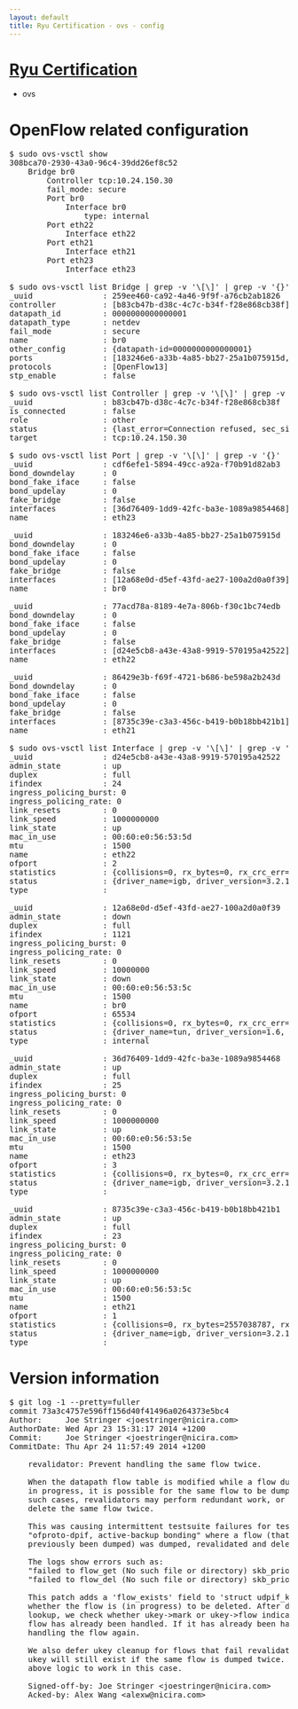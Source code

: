 ```yaml
---
layout: default
title: Ryu Certification - ovs - config
---
```

# [Ryu Certification](http://osrg.github.io/ryu/certification.html)
* ovs 

# OpenFlow related configuration
<pre>
$ sudo ovs-vsctl show
308bca70-2930-43a0-96c4-39dd26ef8c52
    Bridge br0
        Controller tcp:10.24.150.30
        fail_mode: secure
        Port br0
            Interface br0
                type: internal
        Port eth22
            Interface eth22
        Port eth21
            Interface eth21
        Port eth23
            Interface eth23

$ sudo ovs-vsctl list Bridge | grep -v '\[\]' | grep -v '{}'
_uuid               : 259ee460-ca92-4a46-9f9f-a76cb2ab1826
controller          : [b83cb47b-d38c-4c7c-b34f-f28e868cb38f]
datapath_id         : 0000000000000001
datapath_type       : netdev
fail_mode           : secure
name                : br0
other_config        : {datapath-id=0000000000000001}
ports               : [183246e6-a33b-4a85-bb27-25a1b075915d, 77acd78a-8189-4e7a-806b-f30c1bc74edb, 86429e3b-f69f-4721-b686-be598a2b243d, cdf6efe1-5894-49cc-a92a-f70b91d82ab3]
protocols           : [OpenFlow13]
stp_enable          : false

$ sudo ovs-vsctl list Controller | grep -v '\[\]' | grep -v '{}'
_uuid               : b83cb47b-d38c-4c7c-b34f-f28e868cb38f
is_connected        : false
role                : other
status              : {last_error=Connection refused, sec_since_connect=577, sec_since_disconnect=0, state=BACKOFF}
target              : tcp:10.24.150.30

$ sudo ovs-vsctl list Port | grep -v '\[\]' | grep -v '{}'
_uuid               : cdf6efe1-5894-49cc-a92a-f70b91d82ab3
bond_downdelay      : 0
bond_fake_iface     : false
bond_updelay        : 0
fake_bridge         : false
interfaces          : [36d76409-1dd9-42fc-ba3e-1089a9854468]
name                : eth23

_uuid               : 183246e6-a33b-4a85-bb27-25a1b075915d
bond_downdelay      : 0
bond_fake_iface     : false
bond_updelay        : 0
fake_bridge         : false
interfaces          : [12a68e0d-d5ef-43fd-ae27-100a2d0a0f39]
name                : br0

_uuid               : 77acd78a-8189-4e7a-806b-f30c1bc74edb
bond_downdelay      : 0
bond_fake_iface     : false
bond_updelay        : 0
fake_bridge         : false
interfaces          : [d24e5cb8-a43e-43a8-9919-570195a42522]
name                : eth22

_uuid               : 86429e3b-f69f-4721-b686-be598a2b243d
bond_downdelay      : 0
bond_fake_iface     : false
bond_updelay        : 0
fake_bridge         : false
interfaces          : [8735c39e-c3a3-456c-b419-b0b18bb421b1]
name                : eth21

$ sudo ovs-vsctl list Interface | grep -v '\[\]' | grep -v '{}'
_uuid               : d24e5cb8-a43e-43a8-9919-570195a42522
admin_state         : up
duplex              : full
ifindex             : 24
ingress_policing_burst: 0
ingress_policing_rate: 0
link_resets         : 0
link_speed          : 1000000000
link_state          : up
mac_in_use          : 00:60:e0:56:53:5d
mtu                 : 1500
name                : eth22
ofport              : 2
statistics          : {collisions=0, rx_bytes=0, rx_crc_err=0, rx_dropped=0, rx_errors=0, rx_frame_err=0, rx_over_err=0, rx_packets=0, tx_bytes=1535732298, tx_dropped=0, tx_errors=0, tx_packets=1029862}
status              : {driver_name=igb, driver_version=3.2.10-k, firmware_version=2.10-9}
type                : 

_uuid               : 12a68e0d-d5ef-43fd-ae27-100a2d0a0f39
admin_state         : down
duplex              : full
ifindex             : 1121
ingress_policing_burst: 0
ingress_policing_rate: 0
link_resets         : 0
link_speed          : 10000000
link_state          : down
mac_in_use          : 00:60:e0:56:53:5c
mtu                 : 1500
name                : br0
ofport              : 65534
statistics          : {collisions=0, rx_bytes=0, rx_crc_err=0, rx_dropped=0, rx_errors=0, rx_frame_err=0, rx_over_err=0, rx_packets=0, tx_bytes=0, tx_dropped=0, tx_errors=0, tx_packets=0}
status              : {driver_name=tun, driver_version=1.6, firmware_version=N/A}
type                : internal

_uuid               : 36d76409-1dd9-42fc-ba3e-1089a9854468
admin_state         : up
duplex              : full
ifindex             : 25
ingress_policing_burst: 0
ingress_policing_rate: 0
link_resets         : 0
link_speed          : 1000000000
link_state          : up
mac_in_use          : 00:60:e0:56:53:5e
mtu                 : 1500
name                : eth23
ofport              : 3
statistics          : {collisions=0, rx_bytes=0, rx_crc_err=0, rx_dropped=0, rx_errors=0, rx_frame_err=0, rx_over_err=0, rx_packets=0, tx_bytes=1293510000, tx_dropped=0, tx_errors=0, tx_packets=862340}
status              : {driver_name=igb, driver_version=3.2.10-k, firmware_version=2.10-9}
type                : 

_uuid               : 8735c39e-c3a3-456c-b419-b0b18bb421b1
admin_state         : up
duplex              : full
ifindex             : 23
ingress_policing_burst: 0
ingress_policing_rate: 0
link_resets         : 0
link_speed          : 1000000000
link_state          : up
mac_in_use          : 00:60:e0:56:53:5c
mtu                 : 1500
name                : eth21
ofport              : 1
statistics          : {collisions=0, rx_bytes=2557038787, rx_crc_err=0, rx_dropped=0, rx_errors=0, rx_frame_err=0, rx_over_err=0, rx_packets=1719439, tx_bytes=0, tx_dropped=0, tx_errors=0, tx_packets=0}
status              : {driver_name=igb, driver_version=3.2.10-k, firmware_version=2.10-9}
type                : 
</pre>

# Version information
<pre>
$ git log -1 --pretty=fuller
commit 73a3c4757e596ff156d40f41496a0264373e5bc4
Author:     Joe Stringer &lt;joestringer@nicira.com&gt;
AuthorDate: Wed Apr 23 15:31:17 2014 +1200
Commit:     Joe Stringer &lt;joestringer@nicira.com&gt;
CommitDate: Thu Apr 24 11:57:49 2014 +1200

    revalidator: Prevent handling the same flow twice.
    
    When the datapath flow table is modified while a flow dump operation is
    in progress, it is possible for the same flow to be dumped twice. In
    such cases, revalidators may perform redundant work, or attempt to
    delete the same flow twice.
    
    This was causing intermittent testsuite failures for test #670 -
    &quot;ofproto-dpif, active-backup bonding&quot; where a flow &#40;that had not
    previously been dumped&#41; was dumped, revalidated and deleted twice.
    
    The logs show errors such as:
    &quot;failed to flow_get &#40;No such file or directory&#41; skb_priority&#40;0&#41;,...&quot;
    &quot;failed to flow_del &#40;No such file or directory&#41; skb_priority&#40;0&#41;,...&quot;
    
    This patch adds a 'flow_exists' field to 'struct udpif_key' to track
    whether the flow is &#40;in progress&#41; to be deleted. After doing a ukey
    lookup, we check whether ukey-&gt;mark or ukey-&gt;flow indicates that the
    flow has already been handled. If it has already been handled, we skip
    handling the flow again.
    
    We also defer ukey cleanup for flows that fail revalidation, so that the
    ukey will still exist if the same flow is dumped twice. This allows the
    above logic to work in this case.
    
    Signed-off-by: Joe Stringer &lt;joestringer@nicira.com&gt;
    Acked-by: Alex Wang &lt;alexw@nicira.com&gt;
</pre>
